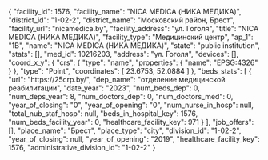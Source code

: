 {
    "facility_id": 1576,
    "facility_name": "NICA MEDICA (НИКА МЕДИКА)",
    "district_id": "1-02-2",
    "district_name": "Московский район, Брест",
    "facility_url": "nicamedica.by",
    "facility_address": "ул. Гоголя",
    "title": "NICA MEDICA (НИКА МЕДИКА)",
    "facility_type": "Медицинский центр",
    "ap_1": "1B",
    "name": "NICA MEDICA (НИКА МЕДИКА)",
    "state": "public institution",
    "stats": [],
    "med_id": 10216203,
    "address": "ул. Гоголя",
    "devices": [],
    "coord_x_y": {
        "crs": {
            "type": "name",
            "properties": {
                "name": "EPSG:4326"
            }
        },
        "type": "Point",
        "coordinates": [
            23.6753,
            52.0884
        ]
    },
    "beds_stats": [
        {
            "url": "https:\/\/25crp.by\/",
            "dep_name": "отделение медицинской реабилитации",
            "date_year": "2023",
            "num_beds_dep": 0,
            "num_deps_year": 8,
            "num_doctors_dep": 0,
            "num_doctors_med": 0,
            "year_of_closing": "0",
            "year_of_opening": "0",
            "num_nurse_in_hosp": null,
            "total_nub_staf_hosp": null,
            "beds_in_hospital_key": 1576,
            "num_beds_facility_year": 0,
            "healthcare_facility_key": 971
        }
    ],
    "job_offers": [],
    "place_name": "Брест",
    "place_type": "city",
    "division_id": "1-02-2",
    "year_of_closing": null,
    "year_of_opening": "2019",
    "healthcare_facility_key": 1576,
    "administrative_division_id": "1-02-2"
}